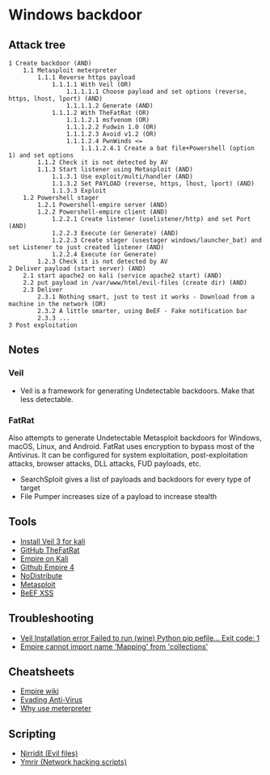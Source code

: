 # Windows backdoor

## Attack tree

```text
1 Create backdoor (AND)
    1.1 Metasploit meterpreter
        1.1.1 Reverse https payload        
            1.1.1.1 With Veil (OR)
                1.1.1.1.1 Choose payload and set options (reverse, https, lhost, lport) (AND)
                1.1.1.1.2 Generate (AND)
            1.1.1.2 With TheFatRat (OR)
                1.1.1.2.1 msfvenom (OR)
                1.1.1.2.2 Fudwin 1.0 (OR)
                1.1.1.2.3 Avoid v1.2 (OR)
                1.1.1.2.4 PwnWinds <=
                    1.1.1.2.4.1 Create a bat file+Powershell (option 1) and set options
        1.1.2 Check it is not detected by AV
        1.1.3 Start listener using Metasploit (AND)
            1.1.3.1 Use exploit/multi/handler (AND)
            1.1.3.2 Set PAYLOAD (reverse, https, lhost, lport) (AND)
            1.1.3.3 Exploit
    1.2 Powershell stager
        1.2.1 Powershell-empire server (AND)
        1.2.2 Powershell-empire client (AND)
            1.2.2.1 Create listener (uselistener/http) and set Port (AND)
            1.2.2.3 Execute (or Generate) (AND)
            1.2.2.3 Create stager (usestager windows/launcher_bat) and set Listener to just created listener (AND)
            1.2.2.4 Execute (or Generate)
        1.2.3 Check it is not detected by AV
2 Deliver payload (start server) (AND)
    2.1 start apache2 on kali (service apache2 start) (AND)
    2.2 put payload in /var/www/html/evil-files (create dir) (AND)
    2.3 Deliver
        2.3.1 Nothing smart, just to test it works - Download from a machine in the network (OR)
        2.3.2 A little smarter, using BeEF - Fake notification bar
        2.3.3 ...
3 Post exploitation
```

## Notes

### Veil
* Veil is a framework for generating Undetectable backdoors. Make that less detectable.

### FatRat

Also attempts to generate Undetectable Metasploit backdoors for Windows, macOS, Linux, and Android. FatRat uses encryption to bypass most of the Antivirus. It can be configured for system exploitation, post-exploitation 
attacks, browser attacks, DLL attacks, FUD payloads, etc.

* SearchSploit gives a list of payloads and backdoors for every type of target
* File Pumper increases size of a payload to increase stealth

## Tools

* [Install Veil 3 for kali](https://github.com/Veil-Framework/Veil/)
* [GitHub TheFatRat](https://github.com/Exploit-install/TheFatRat)
* [Empire on Kali](https://www.kali.org/tools/powershell-empire/)
* [Github Empire 4](https://github.com/BC-SECURITY/Empire)
* [NoDistribute](https://nodistribute.com/)
* [Metasploit](https://www.kali.org/docs/tools/starting-metasploit-framework-in-kali/)
* [BeEF XSS](https://www.kali.org/tools/beef-xss/)

## Troubleshooting

* [Veil Installation error Failed to run (wine) Python pip pefile... Exit code: 1](../trouble/Veil.md)
* [Empire cannot import name 'Mapping' from 'collections'](../trouble/Empire.md)

## Cheatsheets

* [Empire wiki](https://bc-security.gitbook.io/empire-wiki/)
* [Evading Anti-Virus](cheatsheets:docs/payloads/evading-av)
* [Why use meterpreter](https://www.offensive-security.com/metasploit-unleashed/about-meterpreter/#Meterpreter_Design_Goals)

## Scripting

* [Nirridit (Evil files)](https://github.com/tymyrddin/nirridit)
* [Ymrir (Network hacking scripts)](https://github.com/tymyrddin/ymrir)
